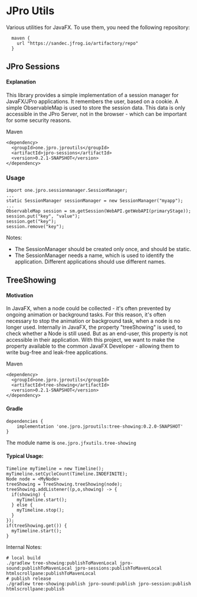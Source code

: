 # JPro Utils

Various utilities for JavaFX.
To use them, you need the following repository:
```
  maven {
    url "https://sandec.jfrog.io/artifactory/repo"
  }
```

## JPro Sessions
#### Explanation
This library provides a simple implementation of a session manager for JavaFX/JPro applications.
It remembers the user, based on a cookie.
A simple ObservableMap is used to store the session data.
This data is only accessible in the JPro Server, not in the browser - which can be important for some security reasons.

Maven
```
<dependency>
  <groupId>one.jpro.jproutils</groupId>
  <artifactId>jpro-sessions</artifactId>
  <version>0.2.1-SNAPSHOT</version>
</dependency>
```
### Usage
```
import one.jpro.sessionmanager.SessionManager;
...
static SessionManager sessionManager = new SessionManager("myapp");
...
ObservableMap session = sm.getSession(WebAPI.getWebAPI(primaryStage));
session.put("key", "value");
session.get("key");
session.remove("key");
```
Notes:
 * The SessionManager should be created only once, and should be static.
 * The SessionManager needs a name, which is used to identify the application.
 Different applications should use different names.



## TreeShowing
#### Motivation
In JavaFX, when a node could be collected - it's often prevented by ongoing animation or background tasks.
For this reason, it's often necessary to stop the animation or background task, 
when a node is no longer used.
Internally in JavaFX, the property "treeShowing" is used, to check whether a Node is still used.
But as an end-user, this property is not accessible in their application.
With this project, we want to make the property available to the common JavaFX Developer - allowing them to write bug-free and leak-free applications.

Maven
```
<dependency>
  <groupId>one.jpro.jproutils</groupId>
  <artifactId>tree-showing</artifactId>
  <version>0.2.1-SNAPSHOT</version>
</dependency>
```

#### Gradle
```
dependencies {
    implementation 'one.jpro.jproutils:tree-showing:0.2.0-SNAPSHOT'
}
```
The module name is `one.jpro.jfxutils.tree-showing`

#### Typical Usage:
```
Timeline myTimeline = new Timeline();
myTimeline.setCycleCount(Timeline.INDEFINITE);
Node node = <MyNode>
treeShowing = TreeShowing.treeShowing(node);
treeShowing.addListener((p,o,showing) -> {
  if(showing) {
    myTimeline.start();
  } else {
    myTimeline.stop();
  }
});
if(treeShowing.get()) {
  myTimeline.start();
}
```

Internal Notes:

```
# local build
./gradlew tree-showing:publishToMavenLocal jpro-sound:publishToMavenLocal jpro-sessions:publishToMavenLocal htmlscrollpane:publishToMavenLocal
# publish release
./gradlew tree-showing:publish jpro-sound:publish jpro-session:publish htmlscrollpane:publish
```